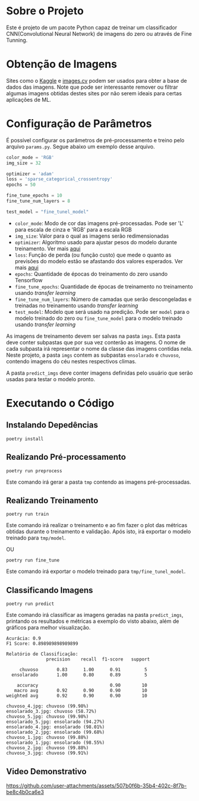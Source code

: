# Sobre o Projeto

Este é projeto de um pacote Python capaz de treinar um classificador CNN(Convolutional Neural Network) de imagens do zero ou através de Fine Tunning.

# Obtenção de Imagens

Sites como o [Kaggle](https://www.kaggle.com/) e [images.cv](https://images.cv/) podem ser usados para obter a base de dados das imagens. Note que pode ser interessante remover ou filtrar algumas imagens obtidas destes sites por não serem ideais para certas aplicações de ML.

# Configuração de Parâmetros

É possível configurar os parâmetros de pré-processamento e treino pelo arquivo `params.py`. Segue abaixo um exemplo desse arquivo.

```python
color_mode = 'RGB'
img_size = 32

optimizer = 'adam'
loss = 'sparse_categorical_crossentropy'
epochs = 50

fine_tune_epochs = 10
fine_tune_num_layers = 8

test_model = "fine_tunel_model"
```

* `color_mode`: Modo de cor das imagens pré-processadas. Pode ser 'L' para escala de cinza e 'RGB' para a escala RGB
* `img_size`: Valor para o qual as imagens serão redimensionadas
* `optimizer`: Algoritmo usado para ajustar pesos do modelo durante treinamento. Ver mais [aqui](https://keras.io/api/optimizers/)
* `loss`: Função de perda (ou função custo) que mede o quanto as previsões do modelo estão se afastando dos valores esperados. Ver mais [aqui](https://keras.io/api/losses/)
* `epochs`: Quantidade de épocas do treinamento do zero usando Tensorflow
* `fine_tune_epochs`: Quantidade de épocas de treinamento no treinamento usando *transfer learning*
* `fine_tune_num_layers`: Número de camadas que serão descongeladas e treinadas no treinamento usando *transfer learning*
* `test_model`: Modelo que será usado na predição. Pode ser `model` para o modelo treinado do zero ou `fine_tune_model` para o modelo treinado usando *transfer learning*

As imagens de treinamento devem ser salvas na pasta `imgs`. Esta pasta deve conter subpastas que por sua vez conterão as imagens. O nome de cada subpasta irá representar o nome da classe das imagens contidas nela. Neste projeto, a pasta `imgs` contem as subpastas `ensolarado` e `chuvoso`, contendo imagens do céu nestes respectivos climas.

A pasta `predict_imgs` deve conter imagens definidas pelo usuário que serão usadas para testar o modelo pronto.

# Executando o Código

## Instalando Depedências

`poetry install`

## Realizando Pré-processamento

`poetry run preprocess`

Este comando irá gerar a pasta `tmp` contendo as imagens pré-processadas.

## Realizando Treinamento

`poetry run train`

Este comando irá realizar o treinamento e ao fim fazer o plot das métricas obtidas durante o treinamento e validação. Após isto, irá exportar o modelo treinado para `tmp/model`.

OU

`poetry run fine_tune`

Este comando irá exportar o modelo treinado para `tmp/fine_tunel_model`.

## Classificando Imagens

`poetry run predict`

Este comando irá classificar as imagens geradas na pasta `predict_imgs`, printando os resultados e métricas a exemplo do visto abaixo, além de gráficos para melhor visualização.

```
Acurácia: 0.9
F1 Score: 0.898989898989899

Relatório de Classificação:
               precision    recall  f1-score   support

     chuvoso       0.83      1.00      0.91         5
  ensolarado       1.00      0.80      0.89         5

    accuracy                           0.90        10
   macro avg       0.92      0.90      0.90        10
weighted avg       0.92      0.90      0.90        10

chuvoso_4.jpg: chuvoso (99.98%)
ensolarado_3.jpg: chuvoso (58.72%)
chuvoso_5.jpg: chuvoso (99.98%)
ensolarado_5.jpg: ensolarado (94.27%)
ensolarado_4.jpg: ensolarado (98.01%)
ensolarado_2.jpg: ensolarado (99.68%)
chuvoso_1.jpg: chuvoso (99.88%)
ensolarado_1.jpg: ensolarado (98.55%)
chuvoso_2.jpg: chuvoso (99.88%)
chuvoso_3.jpg: chuvoso (99.91%)
```

## Video Demonstrativo

https://github.com/user-attachments/assets/507b0f6b-35b4-402c-8f7b-be8c4b0ca6e3
